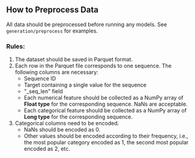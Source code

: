 ## How to Preprocess Data

All data should be preprocessed before running any models. See `generation/preprocess` for examples.

### Rules:
1. The dataset should be saved in Parquet format.
2. Each row in the Parquet file corresponds to one sequence. The following columns are necessary:
    - Sequence ID
    - Target containing a single value for the sequence
    - "_seq_len" field
    - Each numerical feature should be collected as a NumPy array of **Float type** for the corresponding sequence. NaNs are acceptable.
    - Each categorical feature should be collected as a NumPy array of **Long type** for the corresponding sequence.
3. Categorical columns need to be encoded.
    - NaNs should be encoded as 0.
    - Other values should be encoded according to their frequency, i.e., the most popular category encoded as 1, the second most popular encoded as 2, etc.

